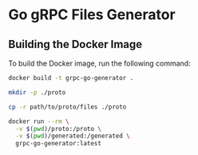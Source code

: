 # Go gRPC Files Generator

## Building the Docker Image

To build the Docker image, run the following command:

```sh
docker build -t grpc-go-generator .

mkdir -p ./proto

cp -r path/to/proto/files ./proto

docker run --rm \
  -v $(pwd)/proto:/proto \
  -v $(pwd)/generated:/generated \
  grpc-go-generator:latest